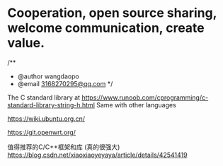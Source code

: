 # Cooperation, open source sharing, welcome communication, create value.
/**
 * @author wangdaopo
 * @email 3168270295@qq.com
 */



The C standard library at  https://www.runoob.com/cprogramming/c-standard-library-string-h.html
Same with other languages

https://wiki.ubuntu.org.cn/

https://git.openwrt.org/

值得推荐的C/C++框架和库 (真的很强大)
https://blog.csdn.net/xiaoxiaoyeyaya/article/details/42541419
